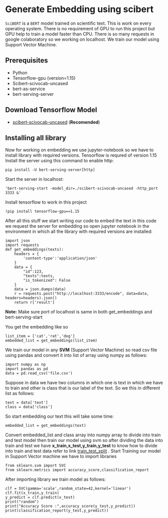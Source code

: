 # Generate Embedding using scibert 
`SciBERT` is a `BERT` model trained on scientific text. This is work on every operating system. There is no requirement of GPU to run this project but GPU help to train a model faster than CPU. There is so many requests in google colaboratory so we working on localhost.
We train our model using Support Vector Machine.
## Prerequisites

 - Python
 - Tensorflow-gpu (version=1.15)
 - Scibert-scivocab-uncased
 - bert-as-service
 - bert-serving-server
## Download Tensorflow Model
- [scibert-scivocab-uncased](https://s3-us-west-2.amazonaws.com/ai2-s2-research/scibert/tensorflow_models/scibert_scivocab_uncased.tar.gz)  (**Recomended**)
## Installing all library
Now for working on embedding we use jupyter-notebook so we have to install library with required versions. Tensorflow is requred of version 1.15
Install the server using this command to enable http:

    pip install -U bert-serving-server[http]


Start the server in localhost:

    'bert-serving-start -model_dir=./scibert-scivocab-uncased -http_port 3333 &'
Install tensorflow to work in this project

    !pip install tensorflow-gpu==1.15
After all this stuff we start writing our code to embed the text in this code we request the server for embedding so open jupyter notebook in the environment in which all the library with required versions are installed:
``` 
import json
import requests
def get_embeddings(texts):
    headers = {
        'content-type':'application/json'
    }
    data = {
        "id":123,
        "texts":texts,
        "is_tokenized": False
    }
    data = json.dumps(data)
    r = requests.post("http://localhost:3333/encode", data=data, headers=headers).json()
    return r['result']
```
**Note:** Make sure port of localhost is same in both get_embeddings and bert-serving-start

You get the embedding like so
```
list_item = ['cat','rat','dog']
embedded_list = get_embeddings(list_item)
```
We train our model in any **SVM** (Support Vector Machine) so read csv file using pandas and convert it into list of array using numpy as follows:
```
import numpy as np
import pandas as pd
data = pd.read_csv('file.csv')
```
Suppose in data we have two columns in which one is text in which we have to train and other is class that is our label of the text. So we this in different list as follows:
```
text = data['text']
class = data['class']
```
So start embedding our text this will take some time:
```
embedded_list = get_embeddings(text)
```
Convert embedded_list and class array into numpy array to divide into train and test model then train our model using svm so after dividing the data into train and test we have **x_train,x_test,y_train,y_test** to know how to divide into train and test data refer to link [train_test_split](https://scikit-learn.org/stable/modules/generated/sklearn.model_selection.train_test_split.html) . 
Start Training our model in Support Vector machine we have to import libraries
```
from sklearn.svm import SVC
from sklearn.metrics import accuracy_score,classification_report
```
After importing library we train model as follows:
```
clf = SVC(gamma='scale',random_state=42,kernel='linear')
clf.fit(x_train,y_train)
y_predict = clf.predict(x_test)
print("random")
print("Accuracy Score :",accuracy_score(y_test,y_predict))
print(classification_report(y_test,y_predict))
```
